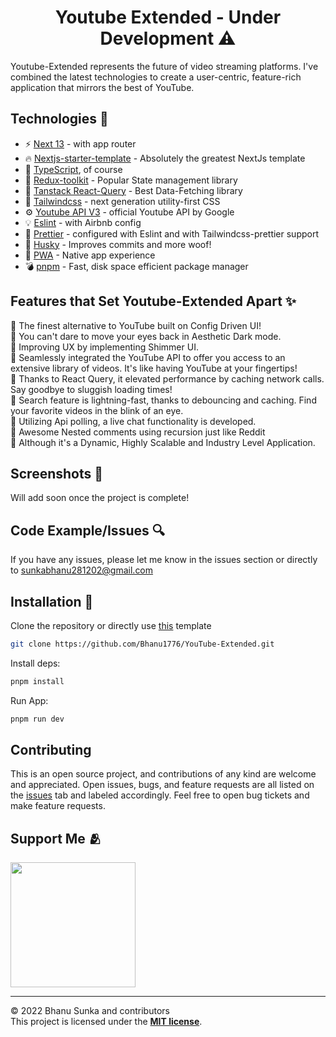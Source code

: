 <h1 align="center"> Youtube Extended - Under Development ⚠️</h1>

Youtube-Extended represents the future of video streaming platforms. I've combined the latest technologies to create a user-centric, feature-rich application that mirrors the best of YouTube.

## Technologies 🔧

- ⚡️ [Next 13](https://nextjs.org/docs) - with app router
- 🔥 [Nextjs-starter-template](https://starter-website-sigma.vercel.app/) - Absolutely the greatest NextJs template
- 🦾 [TypeScript](https://www.typescriptlang.org/), of course
- 🧰 [Redux-toolkit](https://redux-toolkit.js.org/) - Popular State management library
- 🔮 [Tanstack React-Query](https://redux-toolkit.js.org/) - Best Data-Fetching library
- 🎨 [Tailwindcss](https://tailwindcss.com/) - next generation utility-first CSS
- ⚙️ [Youtube API V3](https://developers.google.com/youtube/v3/docs/?apix=true) - official Youtube API by Google
- 💡 [Eslint](https://eslint.org/) - with Airbnb config
- 💖 [Prettier](https://prettier.io/) - configured with Eslint and with Tailwindcss-prettier support
- 🐶 [Husky](https://typicode.github.io/husky/) - Improves commits and more woof!
- 🚀 [PWA](https://web.dev/progressive-web-apps/) - Native app experience
- 💣 [pnpm](https://pnpm.io/) - Fast, disk space efficient package manager

## Features that Set Youtube-Extended Apart ✨

📍 The finest alternative to YouTube built on Config Driven UI!  
📍 You can't dare to move your eyes back in Aesthetic Dark mode.  
📍 Improving UX by implementing Shimmer UI.  
📍 Seamlessly integrated the YouTube API to offer you access to an extensive library of videos. It's like having YouTube at your fingertips!  
📍 Thanks to React Query, it elevated performance by caching network calls. Say goodbye to sluggish loading times!  
📍 Search feature is lightning-fast, thanks to debouncing and caching. Find your favorite videos in the blink of an eye.  
📍 Utilizing Api polling, a live chat functionality is developed.  
📍 Awesome Nested comments using recursion just like Reddit  
📍 Although it's a Dynamic, Highly Scalable and Industry Level Application.  

## Screenshots 📸

Will add soon once the project is complete!

## Code Example/Issues 🔍

If you have any issues, please let me know in the issues section or directly to <sunkabhanu281202@gmail.com>

## Installation 💾

Clone the repository or directly use [this](https://github.com/Bhanu1776/YouTube-Extended/generate) template

```bash
git clone https://github.com/Bhanu1776/YouTube-Extended.git
```

Install deps:

```bash
pnpm install
```

Run App:

```bash
pnpm run dev
```

## Contributing

This is an open source project, and contributions of any kind are welcome and appreciated. Open issues, bugs, and feature requests are all listed on the [issues](https://github.com/Bhanu1776/YouTube-Extended/issues) tab and labeled accordingly. Feel free to open bug tickets and make feature requests.

## Support Me 🫂

<a href="https://www.buymeacoffee.com/Bhanu1776"><img src="https://cdn.buymeacoffee.com/buttons/v2/default-yellow.png" width="200" /></a>

<hr>

© 2022 Bhanu Sunka and contributors\
This project is licensed under the [**MIT license**](https://github.com/Bhanu1776/YouTube-Extended/blob/master/LICENSE).
